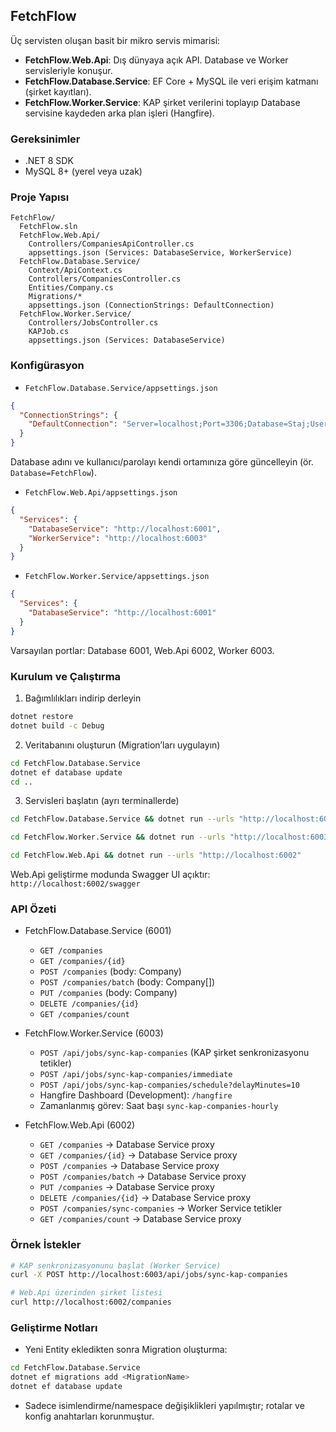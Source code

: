 ## FetchFlow

Üç servisten oluşan basit bir mikro servis mimarisi:

- **FetchFlow.Web.Api**: Dış dünyaya açık API. Database ve Worker servisleriyle konuşur.
- **FetchFlow.Database.Service**: EF Core + MySQL ile veri erişim katmanı (şirket kayıtları).
- **FetchFlow.Worker.Service**: KAP şirket verilerini toplayıp Database servisine kaydeden arka plan işleri (Hangfire).

### Gereksinimler

- .NET 8 SDK
- MySQL 8+ (yerel veya uzak)

### Proje Yapısı

```
FetchFlow/
  FetchFlow.sln
  FetchFlow.Web.Api/
    Controllers/CompaniesApiController.cs
    appsettings.json (Services: DatabaseService, WorkerService)
  FetchFlow.Database.Service/
    Context/ApiContext.cs
    Controllers/CompaniesController.cs
    Entities/Company.cs
    Migrations/*
    appsettings.json (ConnectionStrings: DefaultConnection)
  FetchFlow.Worker.Service/
    Controllers/JobsController.cs
    KAPJob.cs
    appsettings.json (Services: DatabaseService)
```

### Konfigürasyon

- `FetchFlow.Database.Service/appsettings.json`

```json
{
  "ConnectionStrings": {
    "DefaultConnection": "Server=localhost;Port=3306;Database=Staj;User=root;Password=12345678;"
  }
}
```

Database adını ve kullanıcı/parolayı kendi ortamınıza göre güncelleyin (ör. `Database=FetchFlow`).

- `FetchFlow.Web.Api/appsettings.json`

```json
{
  "Services": {
    "DatabaseService": "http://localhost:6001",
    "WorkerService": "http://localhost:6003"
  }
}
```

- `FetchFlow.Worker.Service/appsettings.json`

```json
{
  "Services": {
    "DatabaseService": "http://localhost:6001"
  }
}
```

Varsayılan portlar: Database 6001, Web.Api 6002, Worker 6003.

### Kurulum ve Çalıştırma

1) Bağımlılıkları indirip derleyin

```bash
dotnet restore
dotnet build -c Debug
```

2) Veritabanını oluşturun (Migration’ları uygulayın)

```bash
cd FetchFlow.Database.Service
dotnet ef database update
cd ..
```

3) Servisleri başlatın (ayrı terminallerde)

```bash
cd FetchFlow.Database.Service && dotnet run --urls "http://localhost:6001"
```

```bash
cd FetchFlow.Worker.Service && dotnet run --urls "http://localhost:6003"
```

```bash
cd FetchFlow.Web.Api && dotnet run --urls "http://localhost:6002"
```

Web.Api geliştirme modunda Swagger UI açıktır: `http://localhost:6002/swagger`

### API Özeti

- FetchFlow.Database.Service (6001)
  - `GET /companies`
  - `GET /companies/{id}`
  - `POST /companies` (body: Company)
  - `POST /companies/batch` (body: Company[])
  - `PUT /companies` (body: Company)
  - `DELETE /companies/{id}`
  - `GET /companies/count`

- FetchFlow.Worker.Service (6003)
  - `POST /api/jobs/sync-kap-companies` (KAP şirket senkronizasyonu tetikler)
  - `POST /api/jobs/sync-kap-companies/immediate`
  - `POST /api/jobs/sync-kap-companies/schedule?delayMinutes=10`
  - Hangfire Dashboard (Development): `/hangfire`
  - Zamanlanmış görev: Saat başı `sync-kap-companies-hourly`

- FetchFlow.Web.Api (6002)
  - `GET /companies` → Database Service proxy
  - `GET /companies/{id}` → Database Service proxy
  - `POST /companies` → Database Service proxy
  - `POST /companies/batch` → Database Service proxy
  - `PUT /companies` → Database Service proxy
  - `DELETE /companies/{id}` → Database Service proxy
  - `POST /companies/sync-companies` → Worker Service tetikler
  - `GET /companies/count` → Database Service proxy

### Örnek İstekler

```bash
# KAP senkronizasyonunu başlat (Worker Service)
curl -X POST http://localhost:6003/api/jobs/sync-kap-companies

# Web.Api üzerinden şirket listesi
curl http://localhost:6002/companies
```

### Geliştirme Notları

- Yeni Entity ekledikten sonra Migration oluşturma:

```bash
cd FetchFlow.Database.Service
dotnet ef migrations add <MigrationName>
dotnet ef database update
```

- Sadece isimlendirme/namespace değişiklikleri yapılmıştır; rotalar ve konfig anahtarları korunmuştur.

